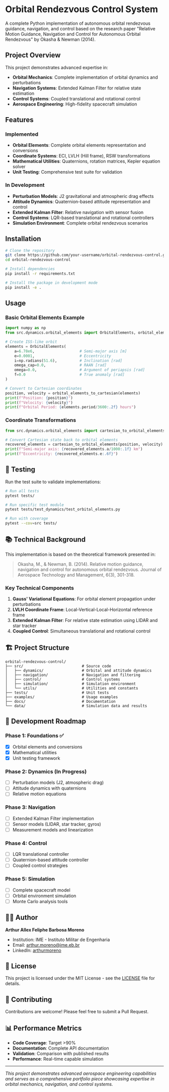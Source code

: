 # Orbital Rendezvous Control System

A complete Python implementation of autonomous orbital rendezvous guidance, navigation, and control based on the research paper "Relative Motion Guidance, Navigation and Control for Autonomous Orbital Rendezvous" by Okasha & Newman (2014).

##  Project Overview

This project demonstrates advanced expertise in:
- **Orbital Mechanics**: Complete implementation of orbital dynamics and perturbations
- **Navigation Systems**: Extended Kalman Filter for relative state estimation
- **Control Systems**: Coupled translational and rotational control
- **Aerospace Engineering**: High-fidelity spacecraft simulation

##  Features

###  Implemented
- **Orbital Elements**: Complete orbital elements representation and conversions
- **Coordinate Systems**: ECI, LVLH (Hill frame), RSW transformations
- **Mathematical Utilities**: Quaternions, rotation matrices, Kepler equation solver
- **Unit Testing**: Comprehensive test suite for validation

###  In Development
- **Perturbation Models**: J2 gravitational and atmospheric drag effects
- **Attitude Dynamics**: Quaternion-based attitude representation and control
- **Extended Kalman Filter**: Relative navigation with sensor fusion
- **Control Systems**: LQR-based translational and rotational controllers
- **Simulation Environment**: Complete orbital rendezvous scenarios

##  Installation

```bash
# Clone the repository
git clone https://github.com/your-username/orbital-rendezvous-control.git
cd orbital-rendezvous-control

# Install dependencies
pip install -r requirements.txt

# Install the package in development mode
pip install -e .
```

## Usage

### Basic Orbital Elements Example

```python
import numpy as np
from src.dynamics.orbital_elements import OrbitalElements, orbital_elements_to_cartesian

# Create ISS-like orbit
elements = OrbitalElements(
    a=6.78e6,                    # Semi-major axis [m]
    e=0.0001,                    # Eccentricity
    i=np.radians(51.6),          # Inclination [rad]
    omega_cap=0.0,               # RAAN [rad]
    omega=0.0,                   # Argument of periapsis [rad]
    f=0.0                        # True anomaly [rad]
)

# Convert to Cartesian coordinates
position, velocity = orbital_elements_to_cartesian(elements)
print(f"Position: {position}")
print(f"Velocity: {velocity}")
print(f"Orbital Period: {elements.period/3600:.2f} hours")
```

### Coordinate Transformations

```python
from src.dynamics.orbital_elements import cartesian_to_orbital_elements

# Convert Cartesian state back to orbital elements
recovered_elements = cartesian_to_orbital_elements(position, velocity)
print(f"Semi-major axis: {recovered_elements.a/1000:.1f} km")
print(f"Eccentricity: {recovered_elements.e:.6f}")
```

## 🧪 Testing

Run the test suite to validate implementations:

```bash
# Run all tests
pytest tests/

# Run specific test module
pytest tests/test_dynamics/test_orbital_elements.py

# Run with coverage
pytest --cov=src tests/
```

## 📚 Technical Background

This implementation is based on the theoretical framework presented in:

> Okasha, M., & Newman, B. (2014). Relative motion guidance, navigation and control for autonomous orbital rendezvous. Journal of Aerospace Technology and Management, 6(3), 301-318.

### Key Technical Components

1. **Gauss' Variational Equations**: For orbital element propagation under perturbations
2. **LVLH Coordinate Frame**: Local-Vertical-Local-Horizontal reference frame
3. **Extended Kalman Filter**: For relative state estimation using LIDAR and star tracker
4. **Coupled Control**: Simultaneous translational and rotational control

## 🏗️ Project Structure

```
orbital-rendezvous-control/
├── src/                          # Source code
│   ├── dynamics/                 # Orbital and attitude dynamics
│   ├── navigation/               # Navigation and filtering
│   ├── control/                  # Control systems
│   ├── simulation/               # Simulation environment
│   └── utils/                    # Utilities and constants
├── tests/                        # Unit tests
├── examples/                     # Usage examples
├── docs/                         # Documentation
└── data/                         # Simulation data and results
```

## 🎯 Development Roadmap

### Phase 1: Foundations ✅
- [x] Orbital elements and conversions
- [x] Mathematical utilities
- [x] Unit testing framework

### Phase 2: Dynamics (In Progress)
- [ ] Perturbation models (J2, atmospheric drag)
- [ ] Attitude dynamics with quaternions
- [ ] Relative motion equations

### Phase 3: Navigation
- [ ] Extended Kalman Filter implementation
- [ ] Sensor models (LIDAR, star tracker, gyros)
- [ ] Measurement models and linearization

### Phase 4: Control
- [ ] LQR translational controller
- [ ] Quaternion-based attitude controller
- [ ] Coupled control strategies

### Phase 5: Simulation
- [ ] Complete spacecraft model
- [ ] Orbital environment simulation
- [ ] Monte Carlo analysis tools

## 👨‍💻 Author

**Arthur Allex Feliphe Barbosa Moreno**
- Institution: IME - Instituto Militar de Engenharia
- Email: arthur.moreno@ime.eb.br
- LinkedIn: [arthurmoreno](https://www.linkedin.com/in/arthurmoreno/)

## 📄 License

This project is licensed under the MIT License - see the [LICENSE](LICENSE) file for details.

## 🤝 Contributing

Contributions are welcome! Please feel free to submit a Pull Request.

## 📊 Performance Metrics

- **Code Coverage**: Target >90%
- **Documentation**: Complete API documentation
- **Validation**: Comparison with published results
- **Performance**: Real-time capable simulation

---

*This project demonstrates advanced aerospace engineering capabilities and serves as a comprehensive portfolio piece showcasing expertise in orbital mechanics, navigation, and control systems.*

